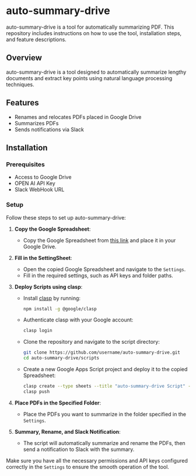 # auto-summary-drive
auto-summary-drive is a tool for automatically summarizing PDF. This repository includes instructions on how to use the tool, installation steps, and feature descriptions.

## Overview

auto-summary-drive is a tool designed to automatically summarize lengthy documents and extract key points using natural language processing techniques.

## Features

- Renames and relocates PDFs placed in Google Drive
- Summarizes PDFs
- Sends notifications via Slack
## Installation

### Prerequisites
- Access to Google Drive
- OPEN AI API Key
- Slack WebHook URL

### Setup

Follow these steps to set up auto-summary-drive:

1. **Copy the Google Spreadsheet**:
   - Copy the Google Spreadsheet from [this link](https://docs.google.com/spreadsheets/d/1IKS53gtvptm-iNmW2aD322U3LvDXCMLMCNBr0plV5c8/edit?usp=drive_link) and place it in your Google Drive.

2. **Fill in the SettingSheet**:
   - Open the copied Google Spreadsheet and navigate to the `Settings`.
   - Fill in the required settings, such as API keys and folder paths.

3. **Deploy Scripts using clasp**:
   - Install [clasp](https://github.com/google/clasp) by running:
     ```bash
     npm install -g @google/clasp
     ```
   - Authenticate clasp with your Google account:
     ```bash
     clasp login
     ```
   - Clone the repository and navigate to the script directory:
     ```bash
     git clone https://github.com/username/auto-summary-drive.git
     cd auto-summary-drive/scripts
     ```
   - Create a new Google Apps Script project and deploy it to the copied Spreadsheet:
     ```bash
     clasp create --type sheets --title "auto-summary-drive Script" --parentId <YOUR_SPREADSHEET_ID>
     clasp push
     ```

4. **Place PDFs in the Specified Folder**:
   - Place the PDFs you want to summarize in the folder specified in the `Settings`.

5. **Summary, Rename, and Slack Notification**:
   - The script will automatically summarize and rename the PDFs, then send a notification to Slack with the summary.

Make sure you have all the necessary permissions and API keys configured correctly in the `Settings` to ensure the smooth operation of the tool.
